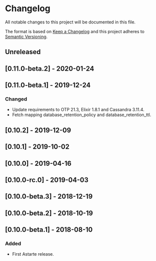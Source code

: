 # Changelog
All notable changes to this project will be documented in this file.

The format is based on [Keep a Changelog](http://keepachangelog.com/en/1.0.0/)
and this project adheres to [Semantic Versioning](http://semver.org/spec/v2.0.0.html).

## Unreleased

## [0.11.0-beta.2] - 2020-01-24

## [0.11.0-beta.1] - 2019-12-24
### Changed
- Update requirements to OTP 21.3, Elixir 1.8.1 and Cassandra 3.11.4.
- Fetch mapping database_retention_policy and database_retention_ttl.

## [0.10.2] - 2019-12-09

## [0.10.1] - 2019-10-02

## [0.10.0] - 2019-04-16

## [0.10.0-rc.0] - 2019-04-03

## [0.10.0-beta.3] - 2018-12-19

## [0.10.0-beta.2] - 2018-10-19

## [0.10.0-beta.1] - 2018-08-10
### Added
- First Astarte release.
